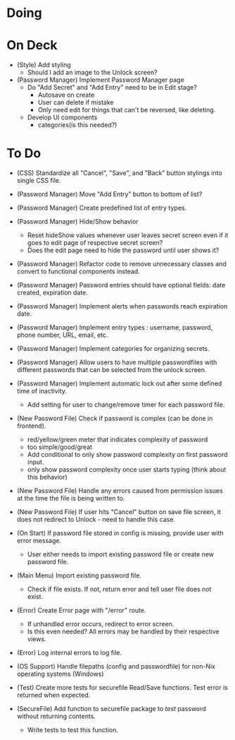 # Doing

# On Deck
- (Style) Add styling
	- Should I add an image to the Unlock screen?
- (Password Manager) Implement Password Manager page
	- Do "Add Secret" and "Add Entry" need to be in Edit stage?
		- Autosave on create
		- User can delete if mistake
		- Only need edit for things that can't be reversed, like deleting.
	- Develop UI components
		- categories(is this needed?)

# To Do

- (CSS) Standardize all "Cancel", "Save", and "Back" button stylings into single CSS file.

- (Password Manager) Move "Add Entry" button to bottom of list?
- (Password Manager) Create predefined list of entry types.
- (Password Manager) Hide/Show behavior
	- Reset hideShow values whenever user leaves secret screen even if it goes to edit page of respective secret screen?
	- Does the edit page need to hide the password until user shows it?
- (Password Manager) Refactor code to remove unnecessary classes and convert to functional components instead.
- (Password Manager) Password entries should have optional fields: date created, expiration date.
- (Password Manager) Implement alerts when passwords reach expiration date.
- (Password Manager) Implement entry types : username, password, phone number, URL, email, etc.
- (Password Manager) Implement categories for organizing secrets.
- (Password Manager) Allow users to have multiple passwordfiles with different passwords that can be selected from the unlock screen.
- (Password Manager) Implement automatic lock out after some defined time of inactivity.
	- Add setting for user to change/remove timer for each password file.

- (New Password File) Check if password is complex (can be done in frontend).
	- red/yellow/green meter that indicates complexity of password
	- too simple/good/great
	- Add conditional to only show password complexity on first password input.
	- only show password complexity once user starts typing (think about this behavior)
- (New Password File) Handle any errors caused from permission issues at the time the file is being written to.
- (New Password File) If user hits "Cancel" button on save file screen, it does not redirect to Unlock - need to handle this case.

- (On Start) If password file stored in config is missing, provide user with error message.
	- User either needs to import existing password file or create new password file.

- (Main Menu) Import existing password file.
	- Check if file exists. If not, return error and tell user file does not exist.

- (Error) Create Error page with "/error" route.
	- If unhandled error occurs, redirect to error screen.
	- Is this even needed? All errors may be handled by their respective views.
- (Error) Log internal errors to log file.

- (OS Support) Handle filepaths (config and passwordfile) for non-Nix operating systems (Windows)

- (Test) Create more tests for securefile Read/Save functions. Test error is returned when expected.

- (SecureFile) Add function to securefile package to *test* password without returning contents.
	- Write tests to test this function.
